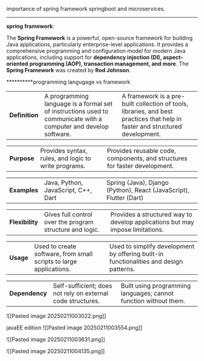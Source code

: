 importance of spring framework
springboot and microservices.


-------------------------------------------------
**spring** **framework**:

The **Spring Framework** is a powerful, open-source framework for building Java applications, particularly enterprise-level applications. It provides a comprehensive programming and configuration model for modern Java applications, including support for **dependency injection (DI), aspect-oriented programming (AOP), transaction management, and more**.
The **Spring Framework** was created by **Rod Johnson**.

**********programming langugage vs framework

|                |                                                                                                                  |                                                                                                                               |
| -------------- | ---------------------------------------------------------------------------------------------------------------- | ----------------------------------------------------------------------------------------------------------------------------- |
| **Definition** | A programming language is a formal set of instructions used to communicate with a computer and develop software. | A framework is a pre-built collection of tools, libraries, and best practices that help in faster and structured development. |

|             |                                                      |                                                                            |
| ----------- | ---------------------------------------------------- | -------------------------------------------------------------------------- |
| **Purpose** | Provides syntax, rules, and logic to write programs. | Provides reusable code, components, and structures for faster development. |

|   |   |   |
|---|---|---|
|**Examples**|Java, Python, JavaScript, C++, Dart|Spring (Java), Django (Python), React (JavaScript), Flutter (Dart)|

|   |   |   |
|---|---|---|
|**Flexibility**|Gives full control over the program structure and logic.|Provides a structured way to develop applications but may impose limitations.|

|   |   |   |
|---|---|---|
|**Usage**|Used to create software, from small scripts to large applications.|Used to simplify development by offering built-in functionalities and design patterns.|

|   |   |   |
|---|---|---|
|**Dependency**|Self-sufficient; does not rely on external code structures.|Built using programming languages; cannot function without them.|

![[Pasted image 20250211003022.png]]




javaEE edition 
![[Pasted image 20250211003554.png]]

![[Pasted image 20250211003631.png]]


![[Pasted image 20250211004135.png]]
